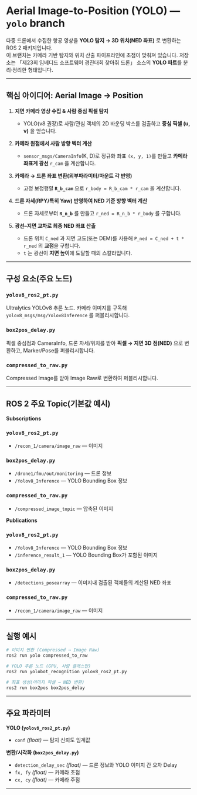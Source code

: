 # Aerial Image-to-Position (YOLO) — `yolo` branch

다중 드론에서 수집한 항공 영상을 **YOLO 탐지 → 3D 위치(NED 좌표)** 로 변환하는 ROS 2 패키지입니다.  
이 브랜치는 카메라 기반 탐지와 위치 산출 파이프라인에 초점이 맞춰져 있습니다. 저장소는 「제23회 임베디드 소프트웨어 경진대회 찾아줘 드론」 소스의 **YOLO 파트**를 분리·정리한 형태입니다.

---

## 핵심 아이디어: Aerial Image → Position

1. **지면 카메라 영상 수집 & 사람 중심 픽셀 탐지**  
   - YOLO(v8 권장)로 사람/관심 객체의 2D 바운딩 박스를 검출하고 **중심 픽셀 (u, v)** 을 얻습니다.

2. **카메라 원점에서 사람 방향 벡터 계산**  
   - `sensor_msgs/CameraInfo`(K, D)로 정규화 좌표 `(x, y, 1)`를 만들고 **카메라 좌표계 광선** `r_cam` 을 계산합니다.

3. **카메라 → 드론 좌표 변환(외부파라미터/마운트 각 반영)**  
   - 고정 보정행렬 **`R_b_cam`** 으로 `r_body = R_b_cam * r_cam` 을 계산합니다.

4. **드론 자세(RPY/특히 Yaw) 반영하여 NED 기준 방향 벡터 계산**  
   - 드론 자세로부터 **`R_n_b`** 를 만들고 `r_ned = R_n_b * r_body` 를 구합니다.

5. **광선–지면 교차로 최종 NED 좌표 산출**  
   - 드론 위치 `C_ned` 과 지면 고도(또는 DEM)를 사용해 `P_ned = C_ned + t * r_ned` 의 **교점**을 구합니다.  
   - `t` 는 광선이 **지면 높이**에 도달할 때의 스칼라입니다.

---

## 구성 요소(주요 노드)

### `yolov8_ros2_pt.py`
Ultralytics YOLOv8 추론 노드. 카메라 이미지를 구독해 `yolov8_msgs/msg/Yolov8Inference` 를 퍼블리시합니다.  

### `box2pos_delay.py`
픽셀 중심점과 CameraInfo, 드론 자세/위치를 받아 **픽셀 → 지면 3D 점(NED)** 으로 변환하고, Marker/Pose를 퍼블리시합니다.  

### `compressed_to_raw.py`
Compressed Image를 받아 Image Raw로 변환하여 퍼블리시합니다.

---

## ROS 2 주요 Topic(기본값 예시)

**Subscriptions**
### `yolov8_ros2_pt.py`
- `/recon_1/camera/image_raw` — 이미지 

### `box2pos_delay.py`
- `/drone1/fmu/out/monitoring` — 드론 정보
- `/Yolov8_Inference` — YOLO Bounding Box 정보

### `compressed_to_raw.py`
- `/compressed_image_topic` — 압축된 이미지

**Publications**
### `yolov8_ros2_pt.py`
- `/Yolov8_Inference` — YOLO Bounding Box 정보
- `/inference_result_1` — YOLO Bounding Box가 포함된 이미지

### `box2pos_delay.py`
- `/detections_posearray` — 이미지내 검출된 객체들의 계산된 NED 좌표

### `compressed_to_raw.py`
- `/recon_1/camera/image_raw` — 이미지 

---

## 실행 예시
~~~bash
# 이미지 변환 (Compressed → Image Raw)
ros2 run yolo compressed_to_raw
~~~

~~~bash
# YOLO 추론 노드 (GPU, 사람 클래스만)
ros2 run yolobot_recognition yolov8_ros2_pt.py
~~~

~~~bash
# 좌표 생성(이미지 픽셀 → NED 변환)
ros2 run box2pos box2pos_delay
~~~


---

## 주요 파라미터

**YOLO (`yolov8_ros2_pt.py`)**
- `conf` *(float)* — 탐지 신뢰도 임계값

**변환/시각화 (`box2pos_delay.py`)**
- `detection_delay_sec` *(float)* — 드론 정보와 YOLO 이미지 간 오차 Delay  
- `fx, fy` *(float)* — 카메라 초점
- `cx, cy` *(float)* — 카메라 주점
---
